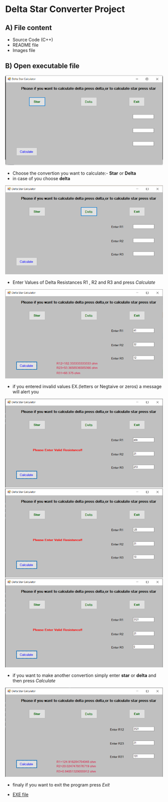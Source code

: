 # Delta Star Converter Project
## A) File content
* Source Code (C++)
* README file
* Images file

## B) Open executable file
<p text-align="center">
<img src="images/Screenshot 2021-09-29 015414.png"></p>

* Choose the convertion you want to calculate:- **Star** or **Delta**
* in case of you choose **delta**
<p text-align="center">
<img src="images/Screenshot 2021-09-29 021545.png"></p>

* Enter Values of Delta Resistances R1 , R2 and R3 and press _Calculate_
<p text-align="center">
<img src="images/Screenshot 2021-09-29 022117.png"></p>

* if you entered invalid values EX.(letters or Negtaive or zeros) a message will alert you
<p text-align="center">
<img src="images/Screenshot 2021-09-29 022400.png">
<img src="images/Screenshot 2021-09-29 022535.png">
<img src="images/Screenshot 2021-09-29 022624.png"></p>

* if you want to make another convertion simply enter **star** or **delta** and then press _Calculate_

<p text-align="center"><img src="images/Screenshot 2021-09-29 023119.png"></p>

* finaly if you want to exit the program press _Exit_


* [EXE file](Delta-Star-Converter.zip)
